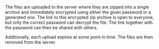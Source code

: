 The files are uploaded to the server where they are zipped into a single archive and
immediately encrypted using either the given password or a generated one. The link
to this encrypted zip archive is open to everyone, but only the correct password
can decrypt the file. The link together with the password can then be shared with
others.

Additionally, each upload expires at some point in time. The files are then removed
from the server.